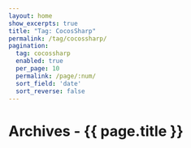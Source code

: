 ```yaml
---
layout: home
show_excerpts: true
title: "Tag: CocosSharp"
permalink: /tag/cocossharp/
pagination:
  tag: cocossharp
  enabled: true
  per_page: 10
  permalink: /page/:num/
  sort_field: 'date'
  sort_reverse: false
---
```


<h1>Archives - {{ page.title }}</h1>
